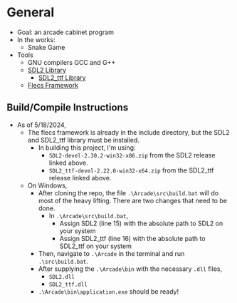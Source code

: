 # General
- Goal: an arcade cabinet program
- In the works:
  - Snake Game
- Tools
  - GNU compilers GCC and G++
  - [ SDL2 Library ](https://github.com/libsdl-org/SDL/releases/tag/release-2.30.2)
    - [SDL2_ttf Library ](https://github.com/libsdl-org/SDL_ttf/releases/tag/release-2.22.0)
  - [ Flecs Framework ](https://github.com/SanderMertens/flecs)

## Build/Compile Instructions
- As of 5/18/2024,
  - The flecs framework is already in the include directory, but the SDL2 and SDL2_ttf library must be installed.
    - In building this project, I'm using: 
      - `SDL2-devel-2.30.2-win32-x86.zip` from the SDL2 release linked above. 
      - `SDL2_ttf-devel-2.22.0-win32-x64.zip` from the SDL2_ttf release linked above.
  - On Windows, 
    - After cloning the repo, the file `.\Arcade\src\build.bat` will do most of the heavy lifting. There are two changes that need to be done.
      - In `.\Arcade\src\build.bat`,
        - Assign SDL2 (line 15) with the absolute path to SDL2 on your system
        - Assign SDL2_ttf (line 16) with the absolute path to SDL2_ttf on your system
    - Then, navigate to `.\Arcade` in the terminal and run `.\src\build.bat`.
    - After supplying the `.\Arcade\bin` with the necessary `.dll` files,
      - `SDL2.dll`
      - `SDL2_ttf.dll`
    - `.\Arcade\bin\application.exe` should be ready!
